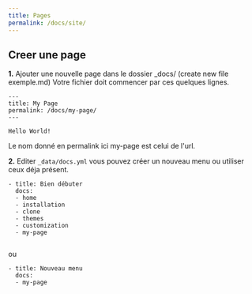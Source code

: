 ```yaml
---
title: Pages
permalink: /docs/site/
---
```


## Creer une page

**1.** Ajouter une nouvelle page dans le dossier _docs/ 
(create new file exemple.md)
Votre fichier doit commencer par ces quelques lignes.

```
---
title: My Page
permalink: /docs/my-page/
---

Hello World!
```

Le nom donné en permalink ici my-page est celui de l'url.

**2.** Editer `_data/docs.yml` vous pouvez créer un nouveau menu ou utiliser ceux déja présent.

```
- title: Bien débuter
  docs:
  - home
  - installation
  - clone
  - themes
  - customization
  - my-page
  
```

ou

```  
- title: Nouveau menu
  docs:
  - my-page
```

